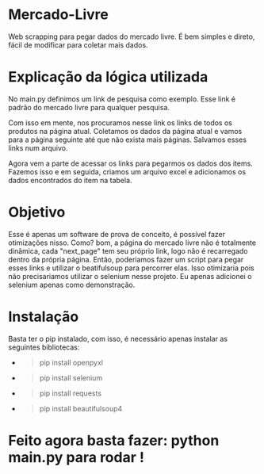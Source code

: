 # Mercado-Livre
Web scrapping para pegar dados do mercado livre. É bem simples e direto, fácil de modificar para coletar mais dados.


# Explicação da lógica utilizada
No main.py definimos um link de pesquisa como exemplo. Esse link é padrão do mercado livre para qualquer pesquisa.

Com isso em mente, nos procuramos nesse link os links de todos os produtos na página atual.
Coletamos os dados da página atual e vamos para a página seguinte até que não exista mais páginas.
Salvamos esses links num arquivo.

Agora vem a parte de acessar os links para pegarmos os dados dos items.
Fazemos isso e em seguida, criamos um arquivo excel e adicionamos os dados encontrados do item na tabela.

# Objetivo

Esse é apenas um software de prova de conceito, é possível fazer otimizações nisso. Como? bom, a página do mercado livre não é totalmente dinãmica, cada "next_page" tem seu próprio link, logo não é recarregado dentro da própria página. Então, poderiamos fazer um script para pegar esses links e utilizar o beatifulsoup para percorrer elas. Isso otimizaria pois não precisariamos utilizar o selenium nesse projeto. Eu apenas adicionei o selenium apenas como demonstração.


# Instalação

Basta ter o pip instalado, com isso, é necessário apenas instalar as seguintes bibliotecas:
* > pip install openpyxl
* > pip install selenium
* > pip install requests
* > pip install beautifulsoup4


# Feito agora basta fazer: python main.py para rodar !
